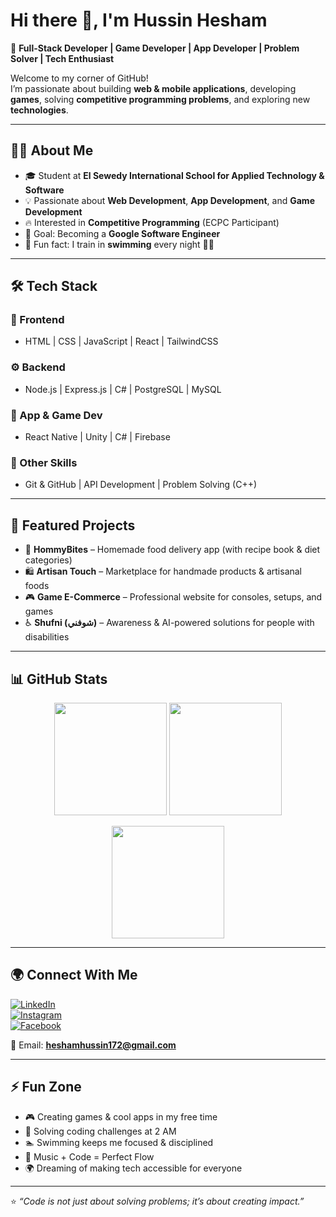 # Hi there 👋, I'm Hussin Hesham  

🚀 **Full-Stack Developer | Game Developer | App Developer | Problem Solver | Tech Enthusiast**  

Welcome to my corner of GitHub!  
I’m passionate about building **web & mobile applications**, developing **games**, solving **competitive programming problems**, and exploring new **technologies**.  

---

## 🧑‍💻 About Me
- 🎓 Student at **El Sewedy International School for Applied Technology & Software**  
- 💡 Passionate about **Web Development**, **App Development**, and **Game Development**  
- 🔥 Interested in **Competitive Programming** (ECPC Participant)  
- 🎯 Goal: Becoming a **Google Software Engineer**  
- 🌊 Fun fact: I train in **swimming** every night 🏊‍♂️  

---

## 🛠️ Tech Stack
### 🚀 Frontend
- HTML | CSS | JavaScript | React | TailwindCSS  

### ⚙️ Backend
- Node.js | Express.js | C# | PostgreSQL | MySQL  

### 📱 App & Game Dev
- React Native | Unity | C# | Firebase  

### 🧩 Other Skills
- Git & GitHub | API Development | Problem Solving (C++)  

---

## 📌 Featured Projects
- 🥘 **HommyBites** – Homemade food delivery app (with recipe book & diet categories)  
- 🛍️ **Artisan Touch** – Marketplace for handmade products & artisanal foods  
- 🎮 **Game E-Commerce** – Professional website for consoles, setups, and games  
- ♿ **Shufni (شوفني)** – Awareness & AI-powered solutions for people with disabilities  

---

## 📊 GitHub Stats
<p align="center">
  <img src="https://github-readme-stats.vercel.app/api?username=اhusssincode&show_icons=true&theme=tokyonight" height="180em"/>
  <img src="https://github-readme-streak-stats.herokuapp.com/?user=huddincode&theme=tokyonight" height="180em"/>
</p>

<p align="center">
  <img src="https://github-readme-stats.vercel.app/api/top-langs/?username=huddincode&layout=compact&theme=tokyonight" height="180em"/>
</p>  

---

## 🌍 Connect With Me
[![LinkedIn](https://img.shields.io/badge/LinkedIn-0A66C2?logo=linkedin&logoColor=white)](https://www.linkedin.com/in/hussin-hesham-3b1401317/)  
[![Instagram](https://img.shields.io/badge/Instagram-E4405F?logo=instagram&logoColor=white)](https://www.instagram.com/hussinhesham172/)  
[![Facebook](https://img.shields.io/badge/Facebook-1877F2?logo=facebook&logoColor=white)](https://www.facebook.com/profile.php?id=61576728057275)  

📧 Email: **heshamhussin172@gmail.com**  

---

## ⚡ Fun Zone
- 🎮 Creating games & cool apps in my free time  
- 🧩 Solving coding challenges at 2 AM  
- 🏊 Swimming keeps me focused & disciplined  
- 🎵 Music + Code = Perfect Flow  
- 🌍 Dreaming of making tech accessible for everyone  

---

⭐️ *“Code is not just about solving problems; it’s about creating impact.”*  
